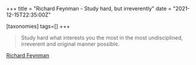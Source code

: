 +++
title = "Richard Feynman - Study hard, but irreverently"
date = "2021-12-15T22:35:00Z"

[taxonomies]
tags=[]
+++
> Study hard what interests you the most in the most undisciplined, irreverent and original manner possible.

[Richard Feynman](https://en.wikipedia.org/wiki/Richard_Feynman)
